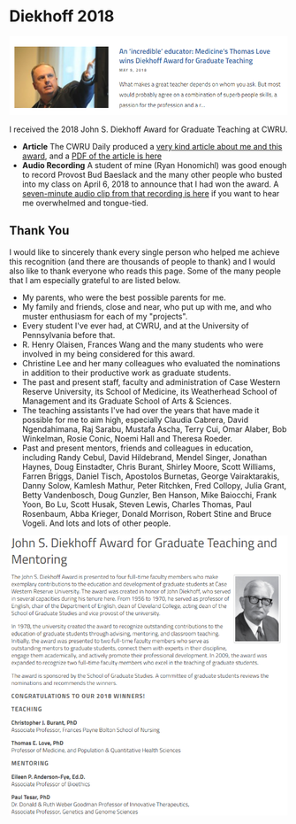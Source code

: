 # Diekhoff 2018

![](DiekhoffArticle_Daily_2018-05-09_1.PNG)

I received the 2018 John S. Diekhoff Award for Graduate Teaching at CWRU.

- **Article** The CWRU Daily produced a [very kind article about me and this award](http://thedaily.case.edu/incredible-educator-medicines-thomas-love-wins-diekhoff-award-graduate-teaching/), and a [PDF of the article is here](https://github.com/THOMASELOVE/diekhoff-2018/blob/master/Diekhoff_text_TheDaily_2018-05-09.pdf)
- **Audio Recording** A student of mine (Ryan Honomichl) was good enough to record Provost Bud Baeslack and the many other people who busted into my class on April 6, 2018 to announce that I had won the award. A [seven-minute audio clip from that recording is here](https://raw.githubusercontent.com/THOMASELOVE/diekhoff-2018/master/Surprised_Diekhoff_Award_TEL_432_2018-04-06.mp3) if you want to hear me overwhelmed and tongue-tied.

## Thank You

I would like to sincerely thank every single person who helped me achieve this recognition (and there are thousands of people to thank) and I would also like to thank everyone who reads this page. Some of the many people that I am especially grateful to are listed below.

- My parents, who were the best possible parents for me.
- My family and friends, close and near, who put up with me, and who muster enthusiasm for each of my "projects".
- Every student I've ever had, at CWRU, and at the University of Pennsylvania before that.
- R. Henry Olaisen, Frances Wang and the many students who were involved in my being considered for this award.
- Christine Lee and her many colleagues who evaluated the nominations in addition to their productive work as graduate students.
- The past and present staff, faculty and administration of Case Western Reserve University, its School of Medicine, its Weatherhead School of Management and its Graduate School of Arts & Sciences.
- The teaching assistants I've had over the years that have made it possible for me to aim high, especially Claudia Cabrera, David Ngendahimana, Raj Sarabu, Mustafa Ascha, Terry Cui, Omar Alaber, Bob Winkelman, Rosie Conic, Noemi Hall and Theresa Roeder.
- Past and present mentors, friends and colleagues in education, including Randy Cebul, David Hildebrand, Mendel Singer, Jonathan Haynes, Doug Einstadter, Chris Burant, Shirley Moore, Scott Williams, Farren Briggs, Daniel Tisch, Apostolos Burnetas, George Vairaktarakis, Danny Solow, Kamlesh Mathur, Peter Ritchken, Fred Collopy, Julia Grant, Betty Vandenbosch, Doug Gunzler, Ben Hanson, Mike Baiocchi, Frank Yoon, Bo Lu, Scott Husak, Steven Lewis, Charles Thomas, Paul Rosenbaum, Abba Krieger, Donald Morrison, Robert Stine and Bruce Vogeli. And lots and lots of other people.

![](DiekhoffAnnouncement2018.PNG)


